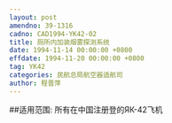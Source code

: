 ```yaml
---
layout: post
amendno: 39-1316
cadno: CAD1994-YK42-02
title: 厕所内加装烟雾探测系统
date: 1994-11-14 00:00:00 +0800
effdate: 1994-11-20 00:00:00 +0800
tag: YK42
categories: 民航总局航空器适航司
author: 程晋萍
---
```


##适用范围:
所有在中国注册登的ЯК-42飞机

